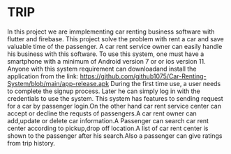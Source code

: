 # TRIP
In this project we are immplementing car renting business software with flutter and firebase.
This project solve the problem with rent a car and save valuable time of the passenger.
A car rent service owner can easily handle his business with this software.
To use this system, one must have a smartphone with a minimum of Android version 7 or or ios version 11.
Anyone with this system requirement can downloadand install the application from the link:
https://github.com/github1075/Car-Renting-System/blob/main/app-release.apk
During the first time use, a user needs to complete the signup process. Later he can simply log in with the credentials to use the system.
This system has features to sending request for a car by passenger login.On the other hand car rent service center can accept or decline the requsts of passengers.A 
car rent owner can add,update or delete car information.A Passenger can search car rent center according to pickup,drop off location.A list of car rent center is shown
to the passenger after his search.Also a passenger can give ratings from trip history.
